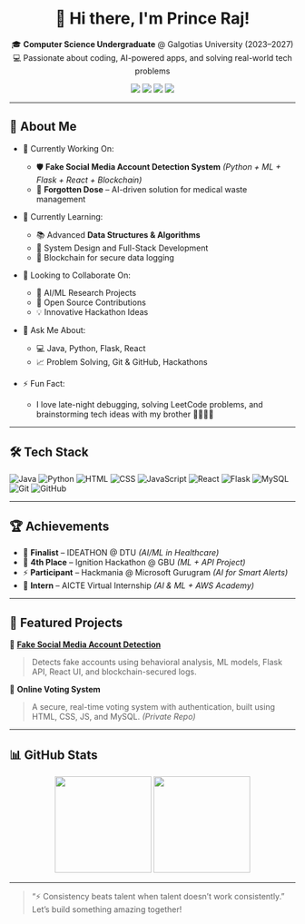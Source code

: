 <h1 align="center">👋 Hi there, I'm Prince Raj!</h1>

<p align="center">
  🎓 <b>Computer Science Undergraduate</b> @ Galgotias University (2023–2027)<br>
  💻 Passionate about coding, AI-powered apps, and solving real-world tech problems
</p>

<p align="center">
  <a href="mailto:princerajd7@gmail.com"><img src="https://img.shields.io/badge/Email-princerajd7@gmail.com-red?style=for-the-badge&logo=gmail&logoColor=white"></a>
  <a href="https://www.linkedin.com/in/prince-raj-1a1801309/"><img src="https://img.shields.io/badge/LinkedIn-Connect-blue?style=for-the-badge&logo=linkedin"></a>
  <a href="https://leetcode.com/u/prince12raj/"><img src="https://img.shields.io/badge/LeetCode-Profile-orange?style=for-the-badge&logo=leetcode"></a>
  <a href="https://github.com/prince12raj"><img src="https://img.shields.io/badge/GitHub-Follow-black?style=for-the-badge&logo=github"></a>
</p>

---

## 🚀 About Me

- 🔭 Currently Working On:
  - 🛡️ **Fake Social Media Account Detection System** *(Python + ML + Flask + React + Blockchain)*
  - 💊 **Forgotten Dose** – AI-driven solution for medical waste management

- 🌱 Currently Learning:
  - 📚 Advanced **Data Structures & Algorithms**
  - 🧱 System Design and Full-Stack Development
  - 🔗 Blockchain for secure data logging

- 👯 Looking to Collaborate On:
  - 🤖 AI/ML Research Projects
  - 🧩 Open Source Contributions
  - 💡 Innovative Hackathon Ideas

- 💬 Ask Me About:
  - 💻 Java, Python, Flask, React
  - 📈 Problem Solving, Git & GitHub, Hackathons

- ⚡ Fun Fact:
  - I love late-night debugging, solving LeetCode problems, and brainstorming tech ideas with my brother 👨‍💻👨‍💻

---

## 🛠️ Tech Stack

![Java](https://img.shields.io/badge/Java-007396?style=flat&logo=java&logoColor=white)
![Python](https://img.shields.io/badge/Python-306998?style=flat&logo=python&logoColor=white)
![HTML](https://img.shields.io/badge/HTML5-E34F26?style=flat&logo=html5&logoColor=white)
![CSS](https://img.shields.io/badge/CSS3-1572B6?style=flat&logo=css3&logoColor=white)
![JavaScript](https://img.shields.io/badge/JavaScript-F7DF1E?style=flat&logo=javascript&logoColor=black)
![React](https://img.shields.io/badge/React-61DAFB?style=flat&logo=react&logoColor=black)
![Flask](https://img.shields.io/badge/Flask-000000?style=flat&logo=flask)
![MySQL](https://img.shields.io/badge/MySQL-4479A1?style=flat&logo=mysql&logoColor=white)
![Git](https://img.shields.io/badge/Git-F05032?style=flat&logo=git&logoColor=white)
![GitHub](https://img.shields.io/badge/GitHub-181717?style=flat&logo=github)

---

## 🏆 Achievements

- 🥇 **Finalist** – IDEATHON @ DTU *(AI/ML in Healthcare)*
- 🥈 **4th Place** – Ignition Hackathon @ GBU *(ML + API Project)*
- ⚡ **Participant** – Hackmania @ Microsoft Gurugram *(AI for Smart Alerts)*
- 🧠 **Intern** – AICTE Virtual Internship *(AI & ML + AWS Academy)*

---

## 📌 Featured Projects

🔗 [**Fake Social Media Account Detection**](https://github.com/prince12raj/finalguviprincegroup)  
> Detects fake accounts using behavioral analysis, ML models, Flask API, React UI, and blockchain-secured logs.

🔗 **Online Voting System**  
> A secure, real-time voting system with authentication, built using HTML, CSS, JS, and MySQL. *(Private Repo)*

---

## 📊 GitHub Stats

<p align="center">
  <img src="https://github-readme-stats.vercel.app/api?username=prince12raj&show_icons=true&theme=tokyonight" height="170">
  <img src="https://github-readme-stats.vercel.app/api/top-langs/?username=prince12raj&layout=compact&theme=tokyonight" height="170">
</p>

---

> “⚡ Consistency beats talent when talent doesn’t work consistently.”  
> Let’s build something amazing together!

